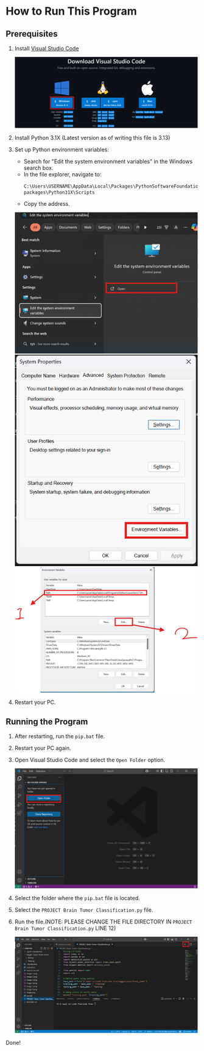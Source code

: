# How to Run This Program

## Prerequisites

1. Install [Visual Studio Code](https://code.visualstudio.com/download)

   ![VS Code](image.png)

2. Install Python 3.1X (Latest version as of writing this file is 3.13)

3. Set up Python environment variables:
   - Search for "Edit the system environment variables" in the Windows search box.
   - In the file explorer, navigate to:
     ```
     C:\Users\USERNAME\AppData\Local\Packages\PythonSoftwareFoundation.Python.3.1X_XYZ\LocalCache\local-packages\Python31X\Scripts
     ```
   - Copy the address.

   ![Environment Variables](image-1.png)
   ![Environment Variables](image-2.png)
   ![Environment Variables](image-3.png)

4. Restart your PC.

## Running the Program

1. After restarting, run the `pip.bat` file.

2. Restart your PC again.

3. Open Visual Studio Code and select the `Open Folder` option.

   ![Open Folder](image-6.png)

4. Select the folder where the `pip.bat` file is located.

5. Select the `PROJECT Brain Tumor Classification.py` file.

6. Run the file.(NOTE: PLEASE CHANGE THE FILE DIRECTORY IN `PROJECT Brain Tumor Classification.py` LINE 12)

   ![Run File](image-7.png)

Done!
